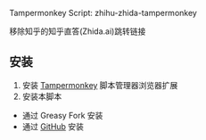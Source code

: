 Tampermonkey Script:  zhihu-zhida-tampermonkey

移除知乎的知乎直答(Zhida.ai)跳转链接

## 安装

1. 安装 [Tampermonkey](https://www.tampermonkey.net) 脚本管理器浏览器扩展
2. 安装本脚本
 - 通过 Greasy Fork 安装
 - 通过 [GitHub](https://github.com/ittuann/zhihu-zhida-tampermonkey/raw/refs/heads/main/main.user.js) 安装
